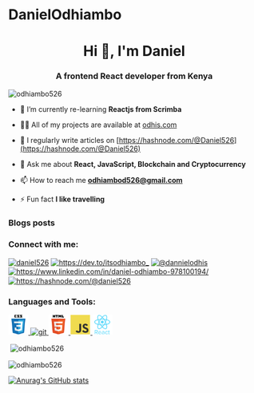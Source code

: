 # DanielOdhiambo
<h1 align="center">Hi 👋, I'm Daniel</h1>
<h3 align="center">A frontend React developer from Kenya</h3>

<p align="left"> <img src="https://komarev.com/ghpvc/?username=odhiambo526&label=Profile%20views&color=0e75b6&style=flat" alt="odhiambo526" /> </p>

- 🌱 I’m currently re-learning **Reactjs from Scrimba**

- 👨‍💻 All of my projects are available at [odhis.com](odhis.com)

- 📝 I regularly write articles on [https://hashnode.com/@Daniel526](https://hashnode.com/@Daniel526)

- 💬 Ask me about **React, JavaScript, Blockchain and Cryptocurrency**

- 📫 How to reach me **odhiambod526@gmail.com**

- ⚡ Fun fact **I like travelling**

### Blogs posts
<!-- BLOG-POST-LIST:START -->
<!-- BLOG-POST-LIST:END -->

<h3 align="left">Connect with me:</h3>
<p align="left">
<a href="https://codepen.io/daniel526" target="blank"><img align="center" src="https://raw.githubusercontent.com/rahuldkjain/github-profile-readme-generator/master/src/images/icons/Social/codepen.svg" alt="daniel526" height="30" width="40" /></a>
<a href="https://dev.to/https://dev.to/itsodhiambo_" target="blank"><img align="center" src="https://raw.githubusercontent.com/rahuldkjain/github-profile-readme-generator/master/src/images/icons/Social/devto.svg" alt="https://dev.to/itsodhiambo_" height="30" width="40" /></a>
<a href="https://twitter.com/@dannielodhis" target="blank"><img align="center" src="https://raw.githubusercontent.com/rahuldkjain/github-profile-readme-generator/master/src/images/icons/Social/twitter.svg" alt="@dannielodhis" height="30" width="40" /></a>
<a href="https://linkedin.com/in/https://www.linkedin.com/in/daniel-odhiambo-978100194/" target="blank"><img align="center" src="https://raw.githubusercontent.com/rahuldkjain/github-profile-readme-generator/master/src/images/icons/Social/linked-in-alt.svg" alt="https://www.linkedin.com/in/daniel-odhiambo-978100194/" height="30" width="40" /></a>
<a href="https://hashnode.com/https://hashnode.com/@daniel526" target="blank"><img align="center" src="https://raw.githubusercontent.com/rahuldkjain/github-profile-readme-generator/master/src/images/icons/Social/hashnode.svg" alt="https://hashnode.com/@daniel526" height="30" width="40" /></a>
</p>

<h3 align="left">Languages and Tools:</h3>
<p align="left"> <a href="https://www.w3schools.com/css/" target="_blank" rel="noreferrer"> <img src="https://raw.githubusercontent.com/devicons/devicon/master/icons/css3/css3-original-wordmark.svg" alt="css3" width="40" height="40"/> </a> <a href="https://git-scm.com/" target="_blank" rel="noreferrer"> <img src="https://www.vectorlogo.zone/logos/git-scm/git-scm-icon.svg" alt="git" width="40" height="40"/> </a> <a href="https://www.w3.org/html/" target="_blank" rel="noreferrer"> <img src="https://raw.githubusercontent.com/devicons/devicon/master/icons/html5/html5-original-wordmark.svg" alt="html5" width="40" height="40"/> </a> <a href="https://developer.mozilla.org/en-US/docs/Web/JavaScript" target="_blank" rel="noreferrer"> <img src="https://raw.githubusercontent.com/devicons/devicon/master/icons/javascript/javascript-original.svg" alt="javascript" width="40" height="40"/> </a> <a href="https://reactjs.org/" target="_blank" rel="noreferrer"> <img src="https://raw.githubusercontent.com/devicons/devicon/master/icons/react/react-original-wordmark.svg" alt="react" width="40" height="40"/> </a> </p>

<p>&nbsp;<img align="center" src="https://github-readme-stats.vercel.app/api?username=odhiambo526&show_icons=true&locale=en" alt="odhiambo526" /></p>

<p><img align="center" src="https://github-readme-streak-stats.herokuapp.com/?user=odhiambo526&" alt="odhiambo526" /></p>


[![Anurag's GitHub stats](https://github-readme-stats.vercel.app/api?username=daniel)](https://github.com/anuraghazra/github-readme-stats)
